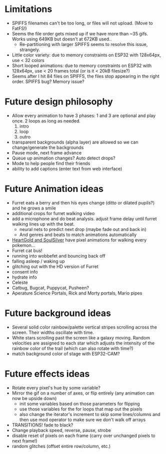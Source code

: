 # Limitations
* SPIFFS filenames can't be too long, or files will not upload. (Move to FatFS!)
* Seems the file order gets mixed up if we have more than ~35 gifs. Works using 649KB but doesn't at 672KB used..
  * Re-partitioning with larger SPIFFS seems to resolve this issue, strangely.
* Little color variety: due to memory constraints on ESP32 with 128x64px, use < 32 colors
* Short looped animations: due to memory constraints on ESP32 with 128x64px, use < 20 frames total (or is it < 20kB filesize?)
* Seems after I hit 84 files on SPIFFS, the files stop appearing in the right order.  SPIFFS bug? Memory issue?

# Future design philosophy
* Allow every animation to have 3 phases: 1 and 3 are optional and play once.  2 loops as long as needed.
  1. intro
  2. loop
  3. outro
* transparent backgrounds (alpha layer) are allowed so we can change/generate the backgrounds
* Pause mode, next frame advance
* Queue up animation changes? Auto detect drops?
* Mode to help people find their friends
* ability to add captions (enter text from web interface)

# Future Animation ideas
* Furret eats a berry and then his eyes change (ditto or dilated pupils?) and he grows a smile
* additional crops for furret walking video
* add a microphone and do beat analysis.  adjust frame delay until furret walking lines up with the beat.
  * neural nets to predict next drop (maybe fade out and back in)
  * And genres and beats to match animations automatically
* [HeartGold and SoulSilver](https://bulbapedia.bulbagarden.net/wiki/Walking_Pok%C3%A9mon#Pok.C3.A9mon_HeartGold_and_SoulSilver) have pixel animations for walking every pokemon...
* Furret cat bus!
* running into wobbefet and bouncing back off
* falling asleep / waking up
* glitching out with the HD version of Furret
* consent info
* hydrate info
* Celeste
* Catbug, Bugcat, Puppycat, Pusheen?
* Aperature Science Portals, Rick and Morty portals, Mario pipes

# Future background ideas
* Several solid color rainbow/palette vertical stripes scrolling across the screen.  Their widths oscillate with time.
* White stars scrolling past the screen like a galaxy moving. Random velocities are assigned to each star which adjusts the intensity of the rainbow color of the trail (which can also rotate with time?)
* match background color of stage with ESP32-CAM?

# Future effects ideas
* Rotate every pixel's hue by some variable?
* Mirror the gif on a number of axes, or flip entirely (any animation can now be upside down)
  * init some variables based on those parameters for flipping
  * use those variables for the for loops that map out the pixels
  * also change the iterator's increment to skip some lines/columns and then use mod operator to make sure we don't walk off arrays
* TRANSITIONS! fade to black?
* Change playback speed, reverse, pause, strobe
* disable reset of pixels on each frame (carry over unchanged pixels to next frame!)
* random glitches (offset entire row/column, etc.)
